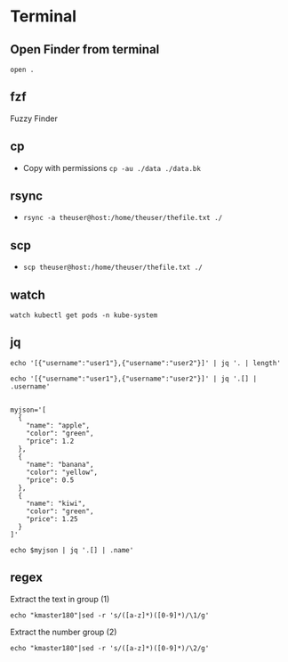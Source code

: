 # Terminal
## Open Finder from terminal
```open .```

## fzf
Fuzzy Finder

## cp
- Copy with permissions ```cp -au ./data ./data.bk```

## rsync
- ```rsync -a theuser@host:/home/theuser/thefile.txt ./```

## scp
- ```scp theuser@host:/home/theuser/thefile.txt ./```

## watch
```
watch kubectl get pods -n kube-system
```

## jq
```
echo '[{"username":"user1"},{"username":"user2"}]' | jq '. | length'

echo '[{"username":"user1"},{"username":"user2"}]' | jq '.[] | .username'


myjson='[
  {
    "name": "apple",
    "color": "green",
    "price": 1.2
  },
  {
    "name": "banana",
    "color": "yellow",
    "price": 0.5
  },
  {
    "name": "kiwi",
    "color": "green",
    "price": 1.25
  }
]'

echo $myjson | jq '.[] | .name'
```

## regex
Extract the text in group (1)

    echo "kmaster180"|sed -r 's/([a-z]*)([0-9]*)/\1/g'

Extract the number group (2)
    
    echo "kmaster180"|sed -r 's/([a-z]*)([0-9]*)/\2/g'
